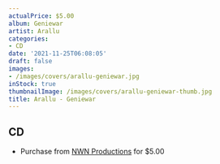 ```yaml
---
actualPrice: $5.00
album: Geniewar
artist: Arallu
categories:
- CD
date: '2021-11-25T06:08:05'
draft: false
images:
- /images/covers/arallu-geniewar.jpg
inStock: true
thumbnailImage: /images/covers/arallu-geniewar-thumb.jpg
title: Arallu - Geniewar
---
```


## CD
* Purchase from [NWN Productions](http://shop.nwnprod.com/index.php?route=product/product&path=93&product_id=3475&sort=pd.name&order=ASC) for $5.00
